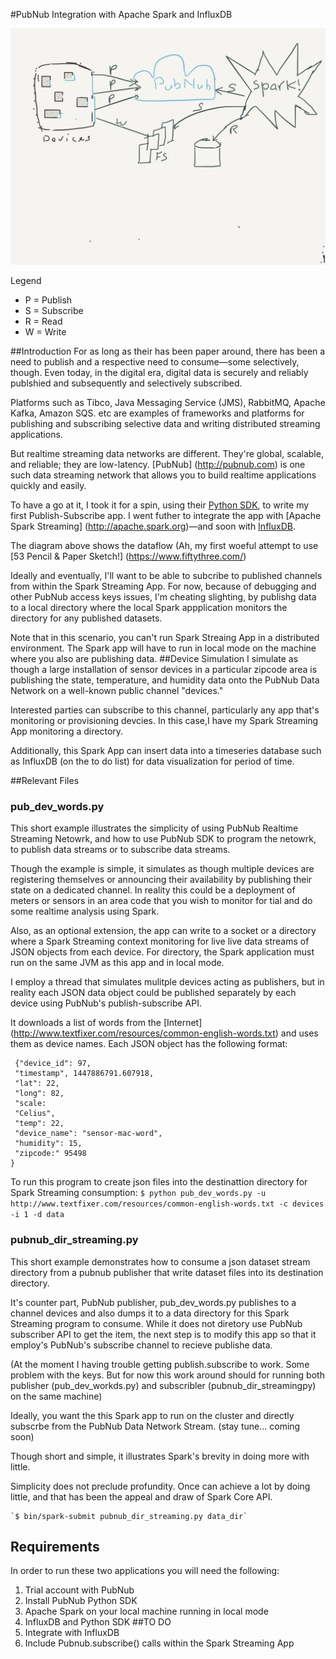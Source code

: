 #PubNub Integration with Apache Spark and InfluxDB

![](images/pubnub_spark.png "An Overview of Data Flow")

Legend
- P = Publish
- S = Subscribe
- R = Read
- W = Write

##Introduction
For as long as their has been paper around, there has been a need to publish and a respective need to consume—some selectively, though. Even today, in the digital era, digital data is securely and reliably publshied and subsequently and selectively subscribed.

Platforms such as Tibco, Java Messaging Service (JMS), RabbitMQ, Apache Kafka, Amazon SQS. etc are examples of frameworks and platforms for publishing and subscribing selective data and writing distributed streaming applications.

But realtime streaming data networks are different. They're global, scalable, and reliable; they are low-latency. [PubNub]
(http://pubnub.com) is one such data streaming network that allows you to build realtime applications quickly and easily.

To have a go at it, I took it for a spin, using their [Python SDK](https://www.pubnub.com/developers/), to write my first Publish-Subscribe app. I went futher to integrate the app with [Apache Spark Streaming] (http://apache.spark.org)—and soon with [InfluxDB](http://influxdb.com). 

The diagram above shows the dataflow (Ah, my first woeful attempt to use [53 Pencil & Paper Sketch!] (https://www.fiftythree.com/)

Ideally and eventually, I'll want to be able to subcribe to published channels from within the Spark Streaming App. For now, because of debugging and other PubNub access keys issues, I'm cheating slighting, by publishg data to a local directory where the local Spark appplication monitors the directory for any published datasets.

Note that in this scenario, you can't run Spark Streaing App in a distributed environment. The Spark app will have to run in local mode on the machine where you also are publishing data.
##Device Simulation
I simulate as though a large installation of sensor devices in a particular zipcode area is publishing the state, temperature, and humidity data onto the PubNub Data Network on a well-known public channel "devices."

Interested parties can subscribe to this channel, particularly any app that's monitoring or provisioning devcies. In this case,I have my Spark Streaming App monitoring a directory.

Additionally, this Spark App can insert data into a timeseries database such as InfluxDB (on the to do list) for data visualization for period of time.


##Relevant Files
### pub_dev_words.py

This short example illustrates the simplicity of using PubNub Realtime Streaming Netowrk,
and how to use PubNub SDK to program the netowrk, to publish data streams or to subscribe data streams.

Though the example is simple, it simulates as though multiple devices are registering themselves or announcing their
availability by publishing their state on a dedicated channel. In reality this could be a deployment of meters or sensors
in an area code that you wish to monitor for tial and do some realtime analysis using Spark.

Also, as an optional extension, the app can write to a socket or a directory where a Spark Streaming context monitoring for live
live data streams of JSON objects from each device. For directory, the Spark application must run on the same JVM as this app and in local mode.

I employ a thread that simulates mulitple devices acting as publishers, but in reality each JSON data object could be published
separately by each device using PubNub's publish-subscribe API. 

It downloads a list of words from the [Internet] (http://www.textfixer.com/resources/common-english-words.txt) and uses them as device names. Each JSON object has the 
following format:

     {"device_id": 97, 
     "timestamp", 1447886791.607918,
     "lat": 22, 
     "long": 82, 
     "scale: 
     "Celius", 
     "temp": 22, 
     "device_name": "sensor-mac-word",
     "humidity": 15,
     "zipcode:" 95498
    }

 To run this program to create json files into the destinattion directory for Spark Streaming consumption:
     `$ python pub_dev_words.py -u http://www.textfixer.com/resources/common-english-words.txt -c devices -i 1 -d data`

### pubnub_dir_streaming.py
 This short example demonstrates how to consume a json dataset stream directory from a pubnub publisher that write dataset files into its destination directory.

It's counter part, PubNub publisher, pub_dev_words.py publishes to a channel devices and also dumps it to a data directory
for this Spark Streaming program to consume. While it does not diretory use PubNub subscriber API to get the item, the next
step is to modify this app so that it employ's PubNub's subscribe channel to recieve publishe data.

(At the moment I having trouble getting publish.subscribe to work. Some problem with the keys. But for now this work around should
for running both publisher (pub_dev_workds.py) and subscribler (pubnub_dir_streamingpy) on the same machine)

Ideally, you want the this Spark app to run on the cluster and directly subscrbe from the PubNub Data Network Stream.
(stay tune... coming soon)


Though short and simple, it illustrates Spark's brevity in doing more with little. 

Simplicity does not preclude profundity. Once can achieve a lot by doing little, and that has been the appeal and draw of Spark Core API.

    `$ bin/spark-submit pubnub_dir_streaming.py data_dir`
## Requirements

In order to run these two applications you will need the following:
1. Trial account with PubNub
2. Install PubNub Python SDK 
3. Apache Spark on your local machine running in local mode
4. InfluxDB and Python SDK
##TO DO
1. Integrate with InfluxDB
2. Include Pubnub.subscribe() calls within the Spark Streaming App
